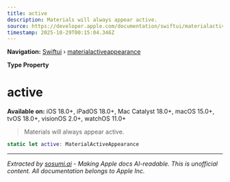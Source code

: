 ```yaml
---
title: active
description: Materials will always appear active.
source: https://developer.apple.com/documentation/swiftui/materialactiveappearance/active
timestamp: 2025-10-29T00:15:04.346Z
---
```


**Navigation:** [Swiftui](/documentation/swiftui) › [materialactiveappearance](/documentation/swiftui/materialactiveappearance)

**Type Property**

# active

**Available on:** iOS 18.0+, iPadOS 18.0+, Mac Catalyst 18.0+, macOS 15.0+, tvOS 18.0+, visionOS 2.0+, watchOS 11.0+

> Materials will always appear active.

```swift
static let active: MaterialActiveAppearance
```

---

*Extracted by [sosumi.ai](https://sosumi.ai) - Making Apple docs AI-readable.*
*This is unofficial content. All documentation belongs to Apple Inc.*
